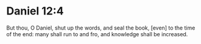 # Daniel 12:4

But thou, O Daniel, shut up the words, and seal the book, [even] to the time of the end: many shall run to and fro, and knowledge shall be increased.